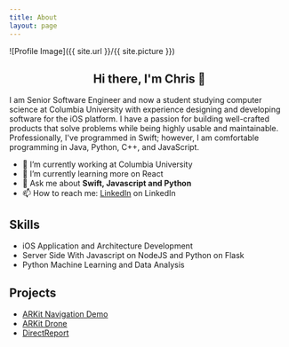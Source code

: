 ```yaml
---
title: About
layout: page
---
```


![Profile Image]({{ site.url }}/{{ site.picture }})
<br />
<h2 align="center"> Hi there,  I'm Chris 👋</h2>

<p>I am Senior Software Engineer and now a student studying computer science at Columbia University with experience designing and developing software for the iOS platform. I have a passion for building well-crafted products that solve problems while being highly usable and maintainable. Professionally, I've programmed in Swift; however, I am comfortable programming in Java, Python, C++, and JavaScript.</p>

- 🔭 I’m currently working at Columbia University
- 🌱 I’m currently learning more on React
- 💬 Ask me about **Swift, Javascript and Python**
- 📫 How to reach me: [LinkedIn](http://www.linkedin.com/in/christopher-webb-orenstein/) on LinkedIn

<h2>Skills</h2>

<ul>
     <li>iOS Application and Architecture Development</li>
     <li>Server Side With Javascript on NodeJS and Python on Flask</li>
     <li>Python Machine Learning and Data Analysis</li>
</ul>

<h2>Projects</h2>

<ul>
    <li><a href="https://github.com/chriswebb09/ARKitNavigationDemo">ARKit Navigation Demo</a></li>
    <li><a href="https://github.com/chriswebb09/ARKitDrone">ARKit Drone</a></li>
    <li><a href="https://github.com/chriswebb09/DirectReport">DirectReport</a></li>

</ul>
